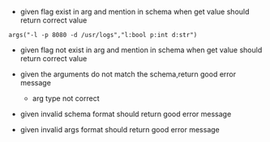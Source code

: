 

- given flag exist in arg and mention in schema when get value should return correct value 

```
args("-l -p 8080 -d /usr/logs","l:bool p:int d:str")
```

- given flag not exist in arg and mention in schema when get value should return correct value 


- given the arguments do not match the schema,return good error message
  - arg type not correct

- given invalid schema format should return good error message

- given invalid args format should return good error message
